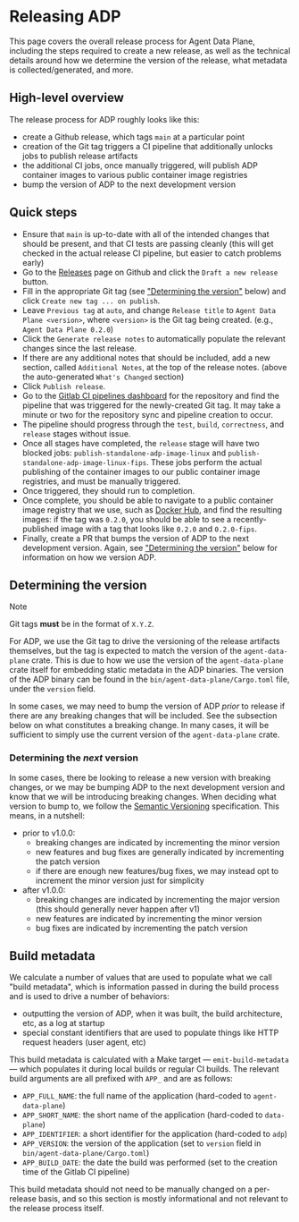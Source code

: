 # Releasing ADP

This page covers the overall release process for Agent Data Plane, including the steps required to create a new release,
as well as the technical details around how we determine the version of the release, what metadata is
collected/generated, and more.

## High-level overview

The release process for ADP roughly looks like this:

- create a Github release, which tags `main` at a particular point
- creation of the Git tag triggers a CI pipeline that additionally unlocks jobs to publish release artifacts
- the additional CI jobs, once manually triggered, will publish ADP container images to various public container image registries
- bump the version of ADP to the next development version

## Quick steps

- Ensure that `main` is up-to-date with all of the intended changes that should be present, and that CI tests are
  passing cleanly (this will get checked in the actual release CI pipeline, but easier to catch problems early)
- Go to the [Releases](https://github.com/DataDog/saluki/releases) page on Github and click the `Draft a new release`
  button.
- Fill in the appropriate Git tag (see ["Determining the version"](#determining-the-version) below) and click
  `Create new tag ... on publish`.
- Leave `Previous tag` at `auto`, and change `Release title` to `Agent Data Plane <version>`, where `<version>` is the
  Git tag being created. (e.g., `Agent Data Plane 0.2.0`)
- Click the `Generate release notes` to automatically populate the relevant changes since the last release.
- If there are any additional notes that should be included, add a new section, called `Additional Notes`, at the top of
  the release notes. (above the auto-generated `What's Changed` section)
- Click `Publish release`.
- Go to the [Gitlab CI pipelines dashboard](https://gitlab.ddbuild.io/DataDog/saluki/-/pipelines) for the repository and
  find the pipeline that was triggered for the newly-created Git tag. It may take a minute or two for the repository
  sync and pipeline creation to occur.
- The pipeline should progress through the `test`, `build`, `correctness`, and `release` stages without
  issue.
- Once all stages have completed, the `release` stage will have two blocked jobs: `publish-standalone-adp-image-linux` and
  `publish-standalone-adp-image-linux-fips`. These jobs perform the actual publishing of the container images to our public
  container image registries, and must be manually triggered.
- Once triggered, they should run to completion.
- Once complete, you should be able to navigate to a public container image registry that we use, such as
  [Docker Hub](https://hub.docker.com/r/datadog/agent-data-plane/tags), and find the resulting images: if the tag was
  `0.2.0`, you should be able to see a recently-published image with a tag that looks like `0.2.0` and `0.2.0-fips`.
- Finally, create a PR that bumps the version of ADP to the next development version. Again, see
  ["Determining the version"](#determining-the-version) below for information on how we version ADP.

## Determining the version

> [!NOTE]
> Git tags **must** be in the format of `X.Y.Z`.

For ADP, we use the Git tag to drive the versioning of the release artifacts themselves, but the tag is expected to match the
version of the `agent-data-plane` crate. This is due to how we use the version of the `agent-data-plane` crate itself for
embedding static metadata in the ADP binaries. The version of the ADP binary can be found in the
`bin/agent-data-plane/Cargo.toml` file, under the `version` field.

In some cases, we may need to bump the version of ADP _prior_ to release if there are any breaking changes that will be included.
See the subsection below on what constitutes a breaking change. In many cases, it will be sufficient to simply use the current
version of the `agent-data-plane` crate.

### Determining the _next_ version

In some cases, there be looking to release a new version with breaking changes, or we may be bumping ADP to the next development
version and know that we will be introducing breaking changes. When deciding what version to bump to, we follow the
[Semantic Versioning](https://semver.org/) specification. This means, in a nutshell:

- prior to v1.0.0:
    - breaking changes are indicated by incrementing the minor version
    - new features and bug fixes are generally indicated by incrementing the patch version
    - if there are enough new features/bug fixes, we may instead opt to increment the minor version just for simplicity
- after v1.0.0:
    - breaking changes are indicated by incrementing the major version (this should generally never happen after v1)
    - new features are indicated by incrementing the minor version
    - bug fixes are indicated by incrementing the patch version

## Build metadata

We calculate a number of values that are used to populate what we call "build metadata", which is information passed in
during the build process and is used to drive a number of behaviors:

- outputting the version of ADP, when it was built, the build architecture, etc, as a log at startup
- special constant identifiers that are used to populate things like HTTP request headers (user agent, etc)

This build metadata is calculated with a Make target — `emit-build-metadata` — which populates it during local builds or
regular CI builds. The relevant build arguments are all prefixed with `APP_` and are as follows:

- `APP_FULL_NAME`: the full name of the application (hard-coded to `agent-data-plane`)
- `APP_SHORT_NAME`: the short name of the application (hard-coded to `data-plane`)
- `APP_IDENTIFIER`: a short identifier for the application (hard-coded to `adp`)
- `APP_VERSION`: the version of the application (set to `version` field in `bin/agent-data-plane/Cargo.toml`)
- `APP_BUILD_DATE`: the date the build was performed (set to the creation time of the Gitlab CI pipeline)

This build metadata should not need to be manually changed on a per-release basis, and so this section is mostly
informational and not relevant to the release process itself.
